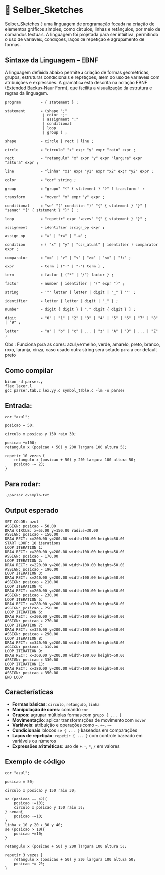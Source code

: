 # 🎨 Selber_Sketches

Selber_Sketches é uma linguagem de programação focada na criação de elementos gráficos simples, como círculos, linhas e retângulos, por meio de comandos textuais. A linguagem foi projetada para ser intuitiva, permitindo o uso de variáveis, condições, laços de repetição e agrupamento de formas.

## Sintaxe da Linguagem – EBNF

A linguagem definida abaixo permite a criação de formas geométricas, grupos, estruturas condicionais e repetições, além do uso de variáveis com atribuições e expressões. A gramática está descrita na notação EBNF (Extended Backus-Naur Form), que facilita a visualização da estrutura e regras da linguagem.

```ebnf
program         = { statement } ;

statement       = (shape ";" 
                 | color ";" 
                 | assignment ";" 
                 | conditional 
                 | loop 
                 | group ) ;

shape           = circle | rect | line ;

circle          = "circulo" "x" expr "y" expr "raio" expr ;

rect            = "retangulo" "x" expr "y" expr "largura" expr "altura" expr ;

line            = "linha" "x1" expr "y1" expr "x2" expr "y2" expr ;

color           = "cor" string ;   

group           = "grupo" "{" { statement } "}" [ transform ] ;

transform       = "mover" "x" expr "y" expr ;

conditional     = "se" "(" condition ")" "{" { statement } "}" [ "senao" "{" { statement } "}" ] ;

loop            = "repetir" expr "vezes" "{" { statement } "}" ;

assignment      = identifier assign_op expr ;

assign_op       = "=" | "+=" | "-=" ;

condition       = ( "x" | "y" | "cor_atual" | identifier ) comparator expr ;

comparator      = "==" | ">" | "<" | ">=" | "<=" | "!=" ;

expr            = term { ("+" | "-") term } ;

term            = factor { ("*" | "/") factor } ;

factor          = number | identifier | "(" expr ")" ;

string          = '"' letter { letter | digit | "_" } '"' ;

identifier      = letter { letter | digit | "_" } ;

number          = digit { digit } [ "." digit { digit } ] ;

digit           = "0" | "1" | "2" | "3" | "4" | "5" | "6" | "7" | "8" | "9" ;

letter          = "a" | "b" | "c" | ... | "z" | "A" | "B" | ... | "Z" ;

```
Obs : Funciona para as cores: azul,vermelho, verde, amarelo, preto, branco, roxo, laranja, cinza, caso usado outra string será setado para a cor default preto 
## Como compilar
```
bison -d parser.y
flex lexer.l
gcc parser.tab.c lex.yy.c symbol_table.c -lm -o parser
```
## Entrada:
```
cor "azul";

posicao = 50;

circulo x posicao y 150 raio 30;

posicao +=100;
retangulo x (posicao + 50) y 200 largura 100 altura 50;

repetir 10 vezes {
    retangulo x (posicao + 50) y 200 largura 100 altura 50;
    posicao += 20;
}
```
## Para rodar:
```
./parser exemplo.txt
```

## Output esperado
```
SET COLOR: azul
ASSIGN: posicao = 50.00
DRAW CIRCLE: x=50.00 y=150.00 radius=30.00
ASSIGN: posicao = 150.00
DRAW RECT: x=200.00 y=200.00 width=100.00 height=50.00
START LOOP: 10 iterations
LOOP ITERATION 1:
DRAW RECT: x=200.00 y=200.00 width=100.00 height=50.00
ASSIGN: posicao = 170.00
LOOP ITERATION 2:
DRAW RECT: x=220.00 y=200.00 width=100.00 height=50.00
ASSIGN: posicao = 190.00
LOOP ITERATION 3:
DRAW RECT: x=240.00 y=200.00 width=100.00 height=50.00
ASSIGN: posicao = 210.00
LOOP ITERATION 4:
DRAW RECT: x=260.00 y=200.00 width=100.00 height=50.00
ASSIGN: posicao = 230.00
LOOP ITERATION 5:
DRAW RECT: x=280.00 y=200.00 width=100.00 height=50.00
ASSIGN: posicao = 250.00
LOOP ITERATION 6:
DRAW RECT: x=300.00 y=200.00 width=100.00 height=50.00
ASSIGN: posicao = 270.00
LOOP ITERATION 7:
DRAW RECT: x=320.00 y=200.00 width=100.00 height=50.00
ASSIGN: posicao = 290.00
LOOP ITERATION 8:
DRAW RECT: x=340.00 y=200.00 width=100.00 height=50.00
ASSIGN: posicao = 310.00
LOOP ITERATION 9:
DRAW RECT: x=360.00 y=200.00 width=100.00 height=50.00
ASSIGN: posicao = 330.00
LOOP ITERATION 10:
DRAW RECT: x=380.00 y=200.00 width=100.00 height=50.00
ASSIGN: posicao = 350.00
END LOOP
```
## Características

- **Formas básicas**: `circulo`, `retangulo`, `linha`
- **Manipulação de cores**: comando `cor`
- **Grupos**: agrupar múltiplas formas com `grupo { ... }`
- **Movimentação**: aplicar transformações de movimento com `mover`
- **Variáveis**: atribuição e operações como `=`, `+=`, `-=`
- **Condicionais**: blocos `se { ... }` baseados em comparações
- **Laços de repetição**: `repetir { ... }` com controle baseado em variáveis ou números
- **Expressões aritméticas**: uso de `+`, `-`, `*`, `/` em valores

## Exemplo de código

```plaintext
cor "azul";

posicao = 50;

circulo x posicao y 150 raio 30;

se (posicao == 40){
    posicao +=100;
    circulo x posicao y 150 raio 30;   
} senao{
    posicao +=10;
}
linha x 10 y 20 x 30 y 40;
se (posicao > 10){
    posicao +=10;
}

retangulo x (posicao + 50) y 200 largura 100 altura 50;

repetir 3 vezes {
    retangulo x (posicao + 50) y 200 largura 100 altura 50;
    posicao += 20;
}
